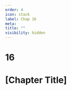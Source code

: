 ```yaml
---
order: 4
icon: stack
label: Chap 16
meta:
title: ""
visibility: hidden
---
```

# 16

# [Chapter Title]